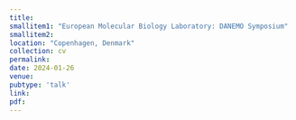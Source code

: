 ```yaml
---
title: 
smallitem1: "European Molecular Biology Laboratory: DANEMO Symposium"
smallitem2: 
location: "Copenhagen, Denmark"
collection: cv
permalink:
date: 2024-01-26
venue: 
pubtype: 'talk'
link: 
pdf: 
---
```

